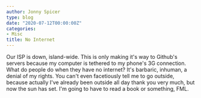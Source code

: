 ```yaml
---
author: Jonny Spicer
type: blog
date: "2020-07-12T00:00:00Z"
categories:
- Misc
title: No Internet
---
```

Our ISP is down, island-wide. This is only making it's way to Github's servers because my
computer is tethered to my phone's 3G connection. What do people do when they have no internet? It's barbaric, inhuman, a denial of my rights. You can't even facetiously
tell me to go outside, because actually I've already been outside all day thank you very
much, but now the sun has set. I'm going to have to read a book or something, FML.
